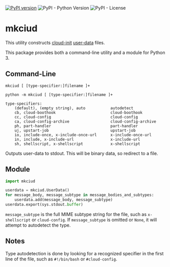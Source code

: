 [![PyPI version](https://badge.fury.io/py/mkciud.svg)](https://badge.fury.io/py/mkciud)
![PyPI - Python Version](https://img.shields.io/pypi/pyversions/mkciud.svg)
![PyPI - License](https://img.shields.io/pypi/l/mkciud.svg)

# mkciud

This utility constructs [cloud-init](https://cloud-init.io/) [user-data](https://cloudinit.readthedocs.io/en/latest/topics/format.html) files.

This package provides both a command-line utility and a module for Python 3.


## Command-Line

```text
mkciud [ [type-specifier:]filename ]+
```

```text
python -m mkciud [ [type-specifier:]filename ]+
```

```text
type-specifiers:
    (default), (empty string), auto           autodetect
    cb, cloud-boothook                        cloud-boothook
    cc, cloud-config                          cloud-config
    ca, cloud-config-archive                  cloud-config-archive
    ph, part-handler                          part-handler
    uj, upstart-job                           upstart-job
    io, include-once, x-include-once-url      x-include-once-url
    in, include, x-include-url                x-include-url
    sh, shellscript, x-shellscript            x-shellscript
```

Outputs user-data to stdout. This will be binary data, so redirect to a file.


## Module

```python
import mkciud

userdata = mkciud.UserData()
for message_body, message_subtype in message_bodies_and_subtypes:
	userdata.add(message_body, message_subtype)
userdata.export(sys.stdout.buffer)
```

`message_subtype` is the full MIME subtype string for the file, such as `x-shellscript` or `cloud-config`.  If `message_subtype` is omitted or `None`, it will attempt to autodetect the type.


## Notes

Type autodetection is done by looking for a recognized specifier in the first line of the file, such as `#!/bin/bash` or `#cloud-config`.

